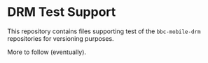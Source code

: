 # DRM Test Support

This repository contains files supporting test of the `bbc-mobile-drm` repositories for versioning purposes.

More to follow (eventually).
